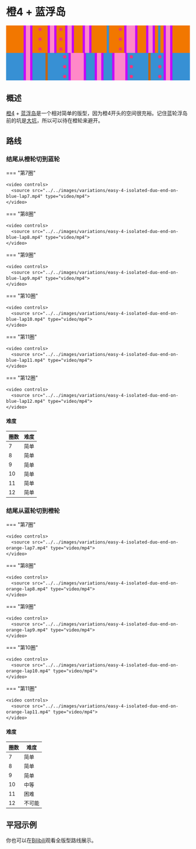 # 橙4 + 蓝浮岛

![橙4 + 蓝浮岛](../images/variations/easy-4-isolated-duo.jpg)

## 概述

[橙4](../rolls/easy-4.zh.md#橙轮) + [蓝浮岛](../rolls/isolated-duo.zh.md#蓝轮)是一个相对简单的版型，因为橙4开头的空间很充裕。记住蓝轮浮岛前的坑是[大坑](../advanced/isolated-duo-god-jumps.md)，所以可以待在橙轮来避开。

## 路线

### 结尾从橙轮切到蓝轮

=== "第7圈"

    <video controls>
      <source src="../../images/variations/easy-4-isolated-duo-end-on-blue-lap7.mp4" type="video/mp4">
    </video>

=== "第8圈"

    <video controls>
      <source src="../../images/variations/easy-4-isolated-duo-end-on-blue-lap8.mp4" type="video/mp4">
    </video>

=== "第9圈"

    <video controls>
      <source src="../../images/variations/easy-4-isolated-duo-end-on-blue-lap9.mp4" type="video/mp4">
    </video>

=== "第10圈"

    <video controls>
      <source src="../../images/variations/easy-4-isolated-duo-end-on-blue-lap10.mp4" type="video/mp4">
    </video>

=== "第11圈"

    <video controls>
      <source src="../../images/variations/easy-4-isolated-duo-end-on-blue-lap11.mp4" type="video/mp4">
    </video>

=== "第12圈"

    <video controls>
      <source src="../../images/variations/easy-4-isolated-duo-end-on-blue-lap12.mp4" type="video/mp4">
    </video>

#### 难度

| 圈数 | 难度 |
| ----- | ---------- |
| 7     | 简单       |
| 8     | 简单       |
| 9     | 简单       |
| 10    | 简单       |
| 11    | 简单       |
| 12    | 简单       |

### 结尾从蓝轮切到橙轮

=== "第7圈"

    <video controls>
      <source src="../../images/variations/easy-4-isolated-duo-end-on-orange-lap7.mp4" type="video/mp4">
    </video>

=== "第8圈"

    <video controls>
      <source src="../../images/variations/easy-4-isolated-duo-end-on-orange-lap8.mp4" type="video/mp4">
    </video>

=== "第9圈"

    <video controls>
      <source src="../../images/variations/easy-4-isolated-duo-end-on-orange-lap9.mp4" type="video/mp4">
    </video>

=== "第10圈"

    <video controls>
      <source src="../../images/variations/easy-4-isolated-duo-end-on-orange-lap10.mp4" type="video/mp4">
    </video>

=== "第11圈"

    <video controls>
      <source src="../../images/variations/easy-4-isolated-duo-end-on-orange-lap11.mp4" type="video/mp4">
    </video>

#### 难度

| 圈数 | 难度 |
| ----- | ---------- |
| 7     | 简单       |
| 8     | 简单       |
| 9     | 简单       |
| 10    | 中等       |
| 11    | 困难       |
| 12    | 不可能     |

## 平冠示例

你也可以在[Bilibili](https://www.bilibili.com/video/BV1PB4y1i7fh)观看全版型路线展示。
